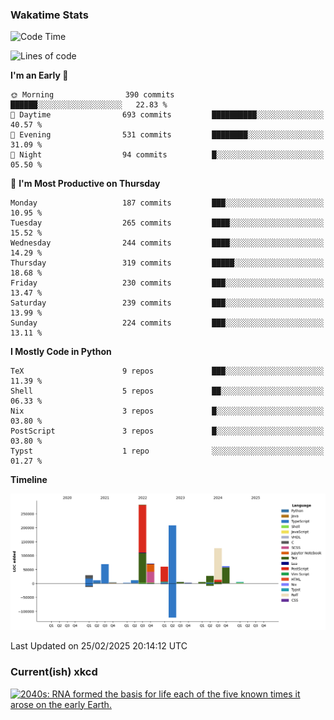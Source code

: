 ### Wakatime Stats
<!--START_SECTION:waka-->
![Code Time](http://img.shields.io/badge/Code%20Time-3%2C064%20hrs%2022%20mins-blue)

![Lines of code](https://img.shields.io/badge/From%20Hello%20World%20I%27ve%20Written-982.1%20thousand%20lines%20of%20code-blue)

**I'm an Early 🐤** 

```text
🌞 Morning                390 commits         ██████░░░░░░░░░░░░░░░░░░░   22.83 % 
🌆 Daytime                693 commits         ██████████░░░░░░░░░░░░░░░   40.57 % 
🌃 Evening                531 commits         ████████░░░░░░░░░░░░░░░░░   31.09 % 
🌙 Night                  94 commits          █░░░░░░░░░░░░░░░░░░░░░░░░   05.50 % 
```
📅 **I'm Most Productive on Thursday** 

```text
Monday                   187 commits         ███░░░░░░░░░░░░░░░░░░░░░░   10.95 % 
Tuesday                  265 commits         ████░░░░░░░░░░░░░░░░░░░░░   15.52 % 
Wednesday                244 commits         ████░░░░░░░░░░░░░░░░░░░░░   14.29 % 
Thursday                 319 commits         █████░░░░░░░░░░░░░░░░░░░░   18.68 % 
Friday                   230 commits         ███░░░░░░░░░░░░░░░░░░░░░░   13.47 % 
Saturday                 239 commits         ███░░░░░░░░░░░░░░░░░░░░░░   13.99 % 
Sunday                   224 commits         ███░░░░░░░░░░░░░░░░░░░░░░   13.11 % 
```


**I Mostly Code in Python** 

```text
TeX                      9 repos             ███░░░░░░░░░░░░░░░░░░░░░░   11.39 % 
Shell                    5 repos             ██░░░░░░░░░░░░░░░░░░░░░░░   06.33 % 
Nix                      3 repos             █░░░░░░░░░░░░░░░░░░░░░░░░   03.80 % 
PostScript               3 repos             █░░░░░░░░░░░░░░░░░░░░░░░░   03.80 % 
Typst                    1 repo              ░░░░░░░░░░░░░░░░░░░░░░░░░   01.27 % 
```



**Timeline**

![Lines of Code chart](https://raw.githubusercontent.com/joshuajeschek/joshuajeschek/main/assets/bar_graph.png)


 Last Updated on 25/02/2025 20:14:12 UTC
<!--END_SECTION:waka-->

### Current(ish) xkcd
<a id="xkcd-a" title="2040s: RNA formed the basis for life each of the five known times it arose on the early Earth." href="https://www.xkcd.com" target="_blank">
        <img align="center" id="xkcd-img" src="https://imgs.xkcd.com/comics/rna.png" alt="2040s: RNA formed the basis for life each of the five known times it arose on the early Earth." height=300 />
</a>
